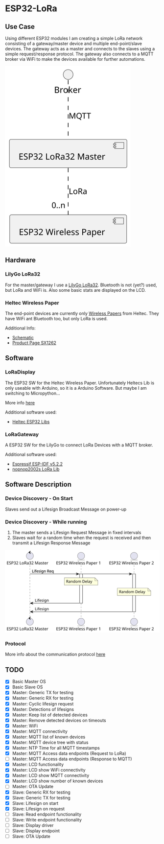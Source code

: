 # ESP32-LoRa

## Use Case

Using different ESP32 modules I am creating a simple LoRa network consisting of a gateway/master device and multiple end-point/slave devices. The gateway acts as a master and connects to the slaves using a simple request/response protocol. The gateway also connects to a MQTT broker via WiFi to make the devices available for further automations.

![System](doc/system.svg)

## Hardware

### LilyGo LoRa32

For the master/gateway I use a [LilyGo LoRa32](https://github.com/LilyGO/TTGO-LORA32/tree/LilyGO-V1.3-868). Bluetooth is not (yet?) used, but LoRa and WiFi is. Also some basic stats are displayed on the LCD.

### Heltec Wireless Paper

The end-point devices are currently only [Wireless Papers](https://heltec.org/project/wireless-paper/) from Heltec. They have WiFi ant Bluetooth too, but only LoRa is used.

Additional Info:

- [Schematic](https://resource.heltec.cn/download/Wireless_Paper/Wireless_Paper_V0.4_Schematic_Diagram.pdf)
- [Product Page SX1262](https://www.semtech.com/products/wireless-rf/lora-connect/sx1262)

## Software

### LoRaDisplay

The ESP32 SW for the Heltec Wireless Paper. Unfortunately Heltecs Lib is only useable with Arduino, so it is a Arduino Software. But maybe I am switching to Micropython...

More info [here](doc/loradisplay.md)

Additional software used:

- [Heltec ESP32 Libs](https://github.com/HelTecAutomation/Heltec_ESP32)

### LoRaGateway

A ESP32 SW for the LilyGo to connect LoRa Devices with a MQTT broker.

Additional software used:

- [Espressif ESP-IDF v5.2.2](https://docs.espressif.com/projects/esp-idf/en/stable/esp32/get-started/index.html)
- [nopnop2002s LoRa Lib](https://github.com/nopnop2002/esp-idf-sx127x.git)

## Software Description

### Device Discovery - On Start

Slaves send out a Lifesign Broadcast Message on power-up

### Device Discovery - While running

1. The master sends a Lifesign Request Message in fixed intervals
2. Slaves wait for a random time when the request is received and then transmit a Lifesign Response Message

![Discovery](doc/discovery.svg)

### Protocol

More info about the communication protocol [here](doc/protocol.md)

## TODO

- [X] Basic Master OS
- [X] Basic Slave OS
- [X] Master: Generic TX for testing
- [X] Master: Generic RX for testing
- [X] Master: Cyclic lifesign request
- [X] Master: Detections of lifesigns
- [X] Master: Keep list of detected devices
- [X] Master: Remove detected devices on timeouts
- [X] Master: WiFi
- [X] Master: MQTT connectivity
- [X] Master: MQTT list of known devices
- [X] Master: MQTT device tree with status
- [X] Master: NTP Time for all MQTT timestamps
- [X] Master: MQTT Access data endpoints (Request to LoRa)
- [ ] Master: MQTT Access data endpoints (Response to MQTT)
- [X] Master: LCD functionality
- [X] Master: LCD show WiFi connectivity
- [X] Master: LCD show MQTT connectivity
- [X] Master: LCD show number of known devices
- [ ] Master: OTA Update
- [X] Slave: Generic RX for testing
- [X] Slave: Generic TX for testing
- [X] Slave: Lifesign on start
- [X] Slave: Lifesign on request
- [ ] Slave: Read endpoint functionality
- [ ] Slave: Write endpoint functionality
- [ ] Slave: Display driver
- [ ] Slave: Display endpoint
- [ ] Slave: OTA Update
